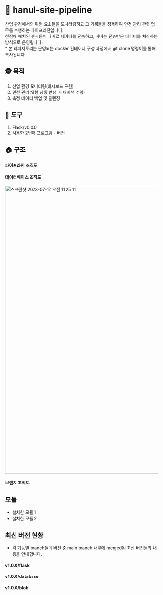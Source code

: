# 👷 hanul-site-pipeline
산업 환경에서의 위험 요소들을 모니터링하고 그 기록들을 정제하여 안전 관리 관련 업무를 수행하는 파이프라인입니다. \
현장에 배치된 센서들이 서버로 데이터를 전송하고, 서버는 전송받은 데이터를 처리하는 방식으로 운영됩니다. \
\* 본 레퍼지토리는 운영되는 docker 컨테이너 구성 과정에서 git clone 명령어를 통해 복사됩니다.

## 🕵️ 목적
1. 산업 환경 모니터링(대시보드 구현)
2. 안전 관리(위험 상황 발생 시 대비책 수립)
3. 측정 데이터 백업 및 클렌징

## 🧰 도구
1. Flask/v0.0.0
2. 사용한 2번째 프로그램 - 버전

## 🏠 구조
#### 파이프라인 조직도

#### 데이터베이스 조직도
<img width="946" alt="스크린샷 2023-07-12 오전 11 25 11" src="https://github.com/hanul-pipeline/hanul-site-pipeline/assets/130134750/b5eadeec-e8e7-4371-b3c8-2b3887337e0f">

#### 브랜치 조직도

## 모듈

- 설치한 모듈 1
- 설치한 모듈 2

## 최신 버전 현황
- 각 기능별 branch들의 버전 중 main branch 내부에 merged된 최신 버전들의 내용을 안내합니다.
#### v1.0.0/flask

#### v1.0.0/database

#### v1.0.0/blob
